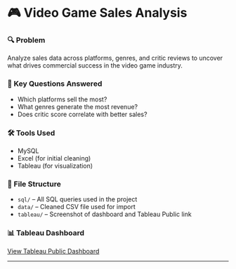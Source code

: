 # 🎮 Video Game Sales Analysis

### 🔍 Problem
Analyze sales data across platforms, genres, and critic reviews to uncover what drives commercial success in the video game industry.

### 🧠 Key Questions Answered
- Which platforms sell the most?
- What genres generate the most revenue?
- Does critic score correlate with better sales?

### 🛠 Tools Used
- MySQL
- Excel (for initial cleaning)
- Tableau (for visualization)

### 📁 File Structure
- `sql/` – All SQL queries used in the project
- `data/` – Cleaned CSV file used for import 
- `tableau/` – Screenshot of dashboard and Tableau Public link

### 📊 Tableau Dashboard
[View Tableau Public Dashboard](https://public.tableau.com/app/profile/achmidt.pierre.louis/viz/VideoGameSalesAnalysisSQLTableauProject/VideoGameSalesInsightsPlatformGenreandCriticImpact)

---
